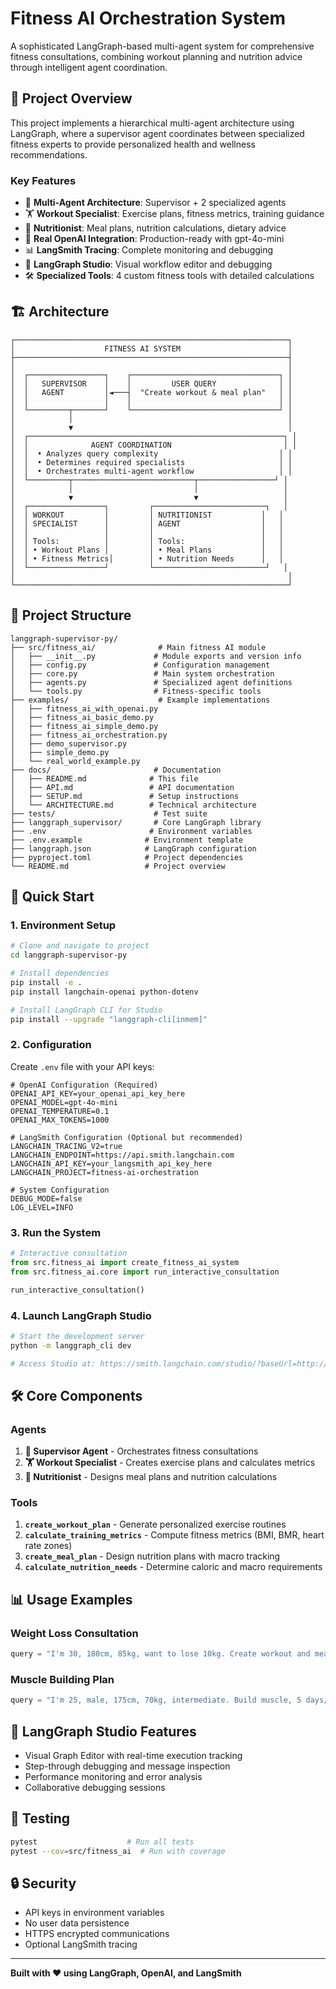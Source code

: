 # Fitness AI Orchestration System

A sophisticated LangGraph-based multi-agent system for comprehensive fitness consultations, combining workout planning and nutrition advice through intelligent agent coordination.

## 🎯 **Project Overview**

This project implements a hierarchical multi-agent architecture using LangGraph, where a supervisor agent coordinates between specialized fitness experts to provide personalized health and wellness recommendations.

### **Key Features**

- 🤖 **Multi-Agent Architecture**: Supervisor + 2 specialized agents
- 🏋️ **Workout Specialist**: Exercise plans, fitness metrics, training guidance
- 🥗 **Nutritionist**: Meal plans, nutrition calculations, dietary advice
- 🔗 **Real OpenAI Integration**: Production-ready with gpt-4o-mini
- 📊 **LangSmith Tracing**: Complete monitoring and debugging
- 🎨 **LangGraph Studio**: Visual workflow editor and debugging
- 🛠️ **Specialized Tools**: 4 custom fitness tools with detailed calculations

## 🏗️ **Architecture**

```
┌─────────────────────────────────────────────────────────────┐
│                    FITNESS AI SYSTEM                        │
├─────────────────────────────────────────────────────────────┤
│                                                             │
│  ┌─────────────────┐    ┌─────────────────────────────────┐ │
│  │   SUPERVISOR    │    │         USER QUERY              │ │
│  │   AGENT         │◄───┤  "Create workout & meal plan"   │ │
│  │                 │    │                                 │ │
│  └─────────┬───────┘    └─────────────────────────────────┘ │
│            │                                                │
│            ▼                                                │
│  ┌─────────────────────────────────────────────────────────┐ │
│  │              AGENT COORDINATION                         │ │
│  │  • Analyzes query complexity                           │ │
│  │  • Determines required specialists                     │ │
│  │  • Orchestrates multi-agent workflow                   │ │
│  └─────────┬───────────────────────────┬─────────────────┘ │
│            │                           │                   │
│            ▼                           ▼                   │
│  ┌─────────────────┐         ┌─────────────────────────┐   │
│  │ WORKOUT         │         │ NUTRITIONIST           │   │
│  │ SPECIALIST      │         │ AGENT                  │   │
│  │                 │         │                        │   │
│  │ Tools:          │         │ Tools:                 │   │
│  │ • Workout Plans │         │ • Meal Plans           │   │
│  │ • Fitness Metrics│        │ • Nutrition Needs      │   │
│  └─────────────────┘         └─────────────────────────┘   │
│                                                             │
└─────────────────────────────────────────────────────────────┘
```

## 📁 **Project Structure**

```
langgraph-supervisor-py/
├── src/fitness_ai/              # Main fitness AI module
│   ├── __init__.py             # Module exports and version info
│   ├── config.py               # Configuration management
│   ├── core.py                 # Main system orchestration
│   ├── agents.py               # Specialized agent definitions
│   └── tools.py                # Fitness-specific tools
├── examples/                    # Example implementations
│   ├── fitness_ai_with_openai.py
│   ├── fitness_ai_basic_demo.py
│   ├── fitness_ai_simple_demo.py
│   ├── fitness_ai_orchestration.py
│   ├── demo_supervisor.py
│   ├── simple_demo.py
│   └── real_world_example.py
├── docs/                       # Documentation
│   ├── README.md              # This file
│   ├── API.md                 # API documentation
│   ├── SETUP.md               # Setup instructions
│   └── ARCHITECTURE.md        # Technical architecture
├── tests/                      # Test suite
├── langgraph_supervisor/       # Core LangGraph library
├── .env                       # Environment variables
├── .env.example              # Environment template
├── langgraph.json            # LangGraph configuration
├── pyproject.toml            # Project dependencies
└── README.md                 # Project overview
```

## 🚀 **Quick Start**

### **1. Environment Setup**

```bash
# Clone and navigate to project
cd langgraph-supervisor-py

# Install dependencies
pip install -e .
pip install langchain-openai python-dotenv

# Install LangGraph CLI for Studio
pip install --upgrade "langgraph-cli[inmem]"
```

### **2. Configuration**

Create `.env` file with your API keys:

```env
# OpenAI Configuration (Required)
OPENAI_API_KEY=your_openai_api_key_here
OPENAI_MODEL=gpt-4o-mini
OPENAI_TEMPERATURE=0.1
OPENAI_MAX_TOKENS=1000

# LangSmith Configuration (Optional but recommended)
LANGCHAIN_TRACING_V2=true
LANGCHAIN_ENDPOINT=https://api.smith.langchain.com
LANGCHAIN_API_KEY=your_langsmith_api_key_here
LANGCHAIN_PROJECT=fitness-ai-orchestration

# System Configuration
DEBUG_MODE=false
LOG_LEVEL=INFO
```

### **3. Run the System**

```python
# Interactive consultation
from src.fitness_ai import create_fitness_ai_system
from src.fitness_ai.core import run_interactive_consultation

run_interactive_consultation()
```

### **4. Launch LangGraph Studio**

```bash
# Start the development server
python -m langgraph_cli dev

# Access Studio at: https://smith.langchain.com/studio/?baseUrl=http://127.0.0.1:2024
```

## 🛠️ **Core Components**

### **Agents**

1. **🎯 Supervisor Agent** - Orchestrates fitness consultations
2. **🏋️ Workout Specialist** - Creates exercise plans and calculates metrics
3. **🥗 Nutritionist** - Designs meal plans and nutrition calculations

### **Tools**

1. **`create_workout_plan`** - Generate personalized exercise routines
2. **`calculate_training_metrics`** - Compute fitness metrics (BMI, BMR, heart rate zones)
3. **`create_meal_plan`** - Design nutrition plans with macro tracking
4. **`calculate_nutrition_needs`** - Determine caloric and macro requirements

## 📊 **Usage Examples**

### **Weight Loss Consultation**
```python
query = "I'm 30, 180cm, 85kg, want to lose 10kg. Create workout and meal plan. Beginner, 4 days/week."
```

### **Muscle Building Plan**
```python
query = "I'm 25, male, 175cm, 70kg, intermediate. Build muscle, 5 days/week, full gym access."
```

## 🎨 **LangGraph Studio Features**

- Visual Graph Editor with real-time execution tracking
- Step-through debugging and message inspection
- Performance monitoring and error analysis
- Collaborative debugging sessions

## 🧪 **Testing**

```bash
pytest                    # Run all tests
pytest --cov=src/fitness_ai  # Run with coverage
```

## 🔒 **Security**

- API keys in environment variables
- No user data persistence
- HTTPS encrypted communications
- Optional LangSmith tracing

---

**Built with ❤️ using LangGraph, OpenAI, and LangSmith** 